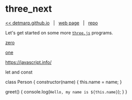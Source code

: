# three_next

[<< detmarp.github.io](https://detmarp.github.io)
&nbsp; | &nbsp;
[web page](https://detmarp.github.io/three_next)
&nbsp; | &nbsp;
[repo](https://github.com/detmarp/three_next)

Let's get started on some more [`three.js`](https://threejs.org/) programs.

[zero](zero/index.html)

[one](zero/one.html)

https://javascript.info/

let and const

class Person {
  constructor(name) {
    this.name = name;
  }

  greet() {
    console.log(`Hello, my name is ${this.name}`);
  }
}